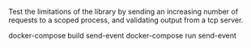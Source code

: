 
Test the limitations of the library by sending an increasing number of requests to a scoped process, and validating output from a tcp server.

docker-compose build send-event
docker-compose run send-event
